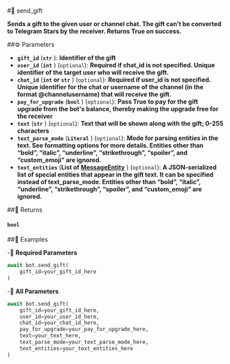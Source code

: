 #🔧 send_gift

**Sends a gift to the given user or channel chat. The gift can't be converted to Telegram Stars by the receiver. Returns True on success.**

##⚙️ Parameters

- **`gift_id`** (**`str`** ): **Identifier of the gift**
- **`user_id`** (**`int`** ) (`optional`): **Required if chat_id is not specified. Unique identifier of the target user who will receive the gift.**
- **`chat_id`** (**`int` or `str`** ) (`optional`): **Required if user_id is not specified. Unique identifier for the chat or username of the channel (in the format @channelusername) that will receive the gift.**
- **`pay_for_upgrade`** (**`bool`** ) (`optional`): **Pass True to pay for the gift upgrade from the bot's balance,
thereby making the upgrade free for the receiver**
- **`text`** (**`str`** ) (`optional`): **Text that will be shown along with the gift; 0-255 characters**
- **`text_parse_mode`** (**`Literal`** ) (`optional`): **Mode for parsing entities in the text. See formatting options for more details.
Entities other than “bold”, “italic”, “underline”, “strikethrough”, “spoiler”, and “custom_emoji” are ignored.**
- **`text_entities`** (**List of [MessageEntity](../types/MessageEntity.md)** ) (`optional`): **A JSON-serialized list of special entities that appear in the gift text. It can be specified instead of text_parse_mode. Entities other than “bold”, “italic”, “underline”, “strikethrough”, “spoiler”, and “custom_emoji” are ignored.**

##📲 Returns

#### `bool`

##📀 Examples

-🪫 **Required Parameters**

```python
await bot.send_gift(
    gift_id=your_gift_id_here
)
```

-🔋 **All Parameters**

```python
await bot.send_gift(
    gift_id=your_gift_id_here,
    user_id=your_user_id_here,
    chat_id=your_chat_id_here,
    pay_for_upgrade=your_pay_for_upgrade_here,
    text=your_text_here,
    text_parse_mode=your_text_parse_mode_here,
    text_entities=your_text_entities_here
)
```
